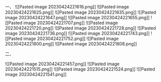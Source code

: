 一、
![[Pasted image 20230424221616.png]]
![[Pasted image 20230424221625.png]]
![[Pasted image 20230424221635.png]]
![[Pasted image 20230424221647.png]]
![[Pasted image 20230424221655.png]]
![[Pasted image 20230424221707.png]]
![[Pasted image 20230424221720.png]]
![[Pasted image 20230424221728.png]]
![[Pasted image 20230424221736.png]]
![[Pasted image 20230424221743.png]]
![[Pasted image 20230424221752.png]]
![[Pasted image 20230424221800.png]]
![[Pasted image 20230424221808.png]]
















二、

![[Pasted image 20230424221457.png]]
![[Pasted image 20230424221515.png]]
![[Pasted image 20230424221524.png]]
![[Pasted image 20230424221541.png]]


